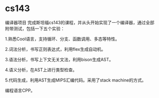 # cs143
编译器项目
完成斯坦福cs143的课程，并从头开始实现了一个编译器，通过全部附带测试，包括一下五个实验：

1.熟悉Cool语言，支持循环、分支、函数调用、多态等特性。    

2.词法分析，书写正则表达式，利用flex生成自动机。    

3.语法分析，书写上下文无关文法，利用bison生成AST。    

4.语义分析，在AST上进行类型检查。    

5.代码生成，利用AST生成MIPS汇编代码。采用了stack machine的方式。     

编程语言CPP。
